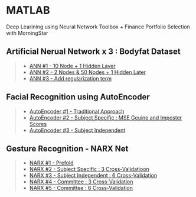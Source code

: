 # MATLAB
Deep Learining using Neural Network Toolbox + Finance Portfolio Selection with MorningStar

## Artificial Nerual Network x 3 : Bodyfat Dataset 
> * <a href="https://github.com/datarocksAmy/MATLAB/blob/master/Artificial%20Neural%20Network/NNminiProject1_a.m">ANN #1 - 10 Node + 1 Hidden Layer</a> </br>
> * <a href="https://github.com/datarocksAmy/MATLAB/blob/master/Artificial%20Neural%20Network/NNminiProject1_b.m">ANN #2 - 2 Nodes & 50 Nodes + 1 Hidden Later</a> </br>
> * <a href="https://github.com/datarocksAmy/MATLAB/blob/master/Artificial%20Neural%20Network/NNminiProject1_c.m">ANN #3 - Add regularization term</a> </br>

## Facial Recognition using AutoEncoder
> * <a href="https://github.com/datarocksAmy/MATLAB/tree/master/Facial%20Recognition/AutoEncoder%20OldSchool">AutoEncoder #1 - Traditional Approach</a> </br>
> * <a href="https://github.com/datarocksAmy/MATLAB/blob/master/Facial%20Recognition/AutoEncoder%20Part%20A/AutoEncoder_PartA.m">AutoEncoder #2 - Subject Specific : MSE Geuine and Imposter Scores </a> </br>
> * <a href="https://github.com/datarocksAmy/MATLAB/blob/master/Facial%20Recognition/AutoEncoder%20Part%20B/AutoEncoder_PartB.m">AutoEncoder #3 -  Subject Independent</a> </br>

## Gesture Recognition - NARX Net
> * <a href="https://github.com/datarocksAmy/MATLAB/tree/master/Gesture%20Recognition-NARX/Pre-Fold">NARX #1 - Prefold</a> </br>
> * <a href="https://github.com/datarocksAmy/MATLAB/tree/master/Gesture%20Recognition-NARX/Subject%20Specific%20-%203CV">NARX #2 - Subject Specific : 3 Cross-Validatioon</a> </br>
> * <a href="https://github.com/datarocksAmy/MATLAB/tree/master/Gesture%20Recognition-NARX/Subject%20Independent%20-%206CV">NARX #3 -  Subject Independent : 6 Cross-Validation</a> </br>
> * <a href="https://github.com/datarocksAmy/MATLAB/tree/master/Gesture%20Recognition-NARX/Committee/3CV">NARX #4 -  Committee : 3 Cross-Validation</a> </br>
> * <a href="https://github.com/datarocksAmy/MATLAB/tree/master/Gesture%20Recognition-NARX/Committee/6CV">NARX #5 -  Committee : 6 Cross-Validation</a> </br>
